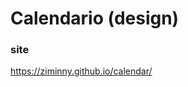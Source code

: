 # Calendario (design)

### site
<a href="https://ziminny.github.io/calendar">https://ziminny.github.io/calendar/</a>
